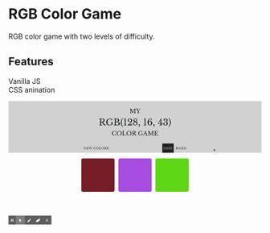 # RGB Color Game

RGB color game with two levels of difficulty.

## Features

Vanilla JS\
CSS anination

![rgbcolorgames](https://github.com/BibianaBalBar/RGB-color-game/blob/master/img/colorGame.gif)